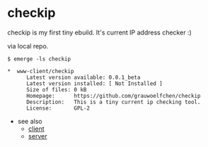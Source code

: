 # checkip

checkip is my first tiny ebuild.
It's current IP address checker :)

via local repo.

```
$ emerge -ls checkip

*  www-client/checkip
      Latest version available: 0.0.1_beta
      Latest version installed: [ Not Installed ]
      Size of files: 0 kB
      Homepage:      https://github.com/grauwoelfchen/checkip
      Description:   This is a tiny current ip checking tool.
      License:       GPL-2
```

* see also
  - [client](https://gist.github.com/852366)
  - [server](https://github.com/grauwoelfchen/checkip)
